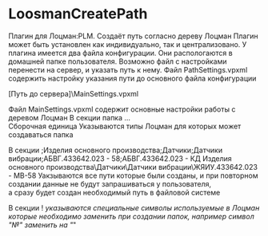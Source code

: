 # LoosmanCreatePath
Плагин для Лоцман:PLM. Создаёт путь согласно дереву Лоцман
Плагин может  быть  установлен  как индивидуально, так и централизовано.
У плагина имеется два файла конфигурации. Они распологаются в домашней папке пользователя.
Возможно  файл  с настройками перенести на сервер,  и указать  путь к нему.
Файл  PathSettings.vpxml содержить настройку указания пути до основного  файла конфигурации
<?xml version="1.0" encoding="utf-8"?>
<PathsSettings xmlns:xsi="http://www.w3.org/2001/XMLSchema-instance" xmlns:xsd="http://www.w3.org/2001/XMLSchema">
  <PathMainSettings> [Путь до сервера]\MainSettings.vpxml</PathMainSettings>
</PathsSettings>

Файл MainSettings.vpxml содержит основные настройки работы с деревом Лоцман
В секции 
 <ProcessedTypes>
    <string>папка</string>
    <string>...</string>    
    <string>Сборочная единица</string>
  </ProcessedTypes>
  Указываются типы Лоцман для которых может создаваться папка
  
  В секции
   <ReplaceablePaths>
    <item>
      <!--key - путь в дереве лоцман  -->
      <key>
        <string>;Изделия основного производства;Датчики;Датчики вибрации;АБВГ.433642.023 - 58;АБВГ.433642.023 - КД</string>
      </key>
      <!--key - путь в файловой системе  -->
      <value>
        <string>Изделия основного производства\Датчики\Датчики вибрации\ЖЯИУ.433642.023 - МВ-58</string>
      </value>
    </item>
    </ReplaceablePaths>
  Уакзываются все пути которые были созданы, и при  повторном создании данные не будут запрашиваться у пользователя,  
  а сразу будет создан необходимый путь в файловой системе  
  
  В секции 
   <ReplaceableSymbols>
    <item>
      <key>
        <string>!</string>
      </key>
      <value>
        <string>_</string>
      </value>
    </item>
    <item>
    </ReplaceableSymbols>
    указываются специальные символы используемые в Лоцман которые необходимо заменить при  создании папок, например символ "№" заменить на "_"
    
    
